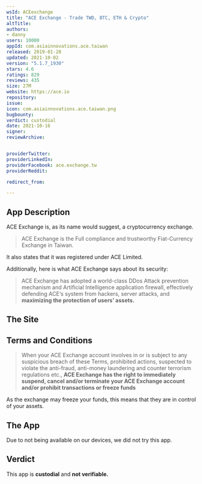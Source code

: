 ```yaml
---
wsId: ACEexchange
title: "ACE Exchange - Trade TWD, BTC, ETH & Crypto"
altTitle: 
authors:
- danny
users: 10000
appId: com.asiainnovations.ace.taiwan
released: 2019-01-28
updated: 2021-10-02
version: "5.1.7_1930"
stars: 4.6
ratings: 829
reviews: 435
size: 27M
website: https://ace.io
repository: 
issue: 
icon: com.asiainnovations.ace.taiwan.png
bugbounty: 
verdict: custodial
date: 2021-10-16
signer: 
reviewArchive:


providerTwitter: 
providerLinkedIn: 
providerFacebook: ace.exchange.tw
providerReddit: 

redirect_from:

---
```



## App Description
ACE Exchange is, as its name would suggest, a cryptocurrency exchange.

> ACE Exchange is the Full compliance and trustworthy Fiat-Currency Exchange in Taiwan. 

It also states that it was registered under ACE Limited. 

Additionally, here is what ACE Exchange says about its security:

> ACE Exchange has adopted a world-class DDos Attack prevention mechanism and Artificial Intelligence application firewall, effectively defending ACE‘s system from hackers, server attacks, and **maximizing the protection of users’ assets.**

## The Site

## Terms and Conditions

> When your ACE Exchange account involves in or is subject to any suspicious breach of these Terms, prohibited actions, suspected to violate the anti-fraud, anti-money laundering and counter terrorism regulations etc., **ACE Exchange has the right to immediately suspend, cancel and/or terminate your ACE Exchange account and/or prohibit transactions or freeze funds**

As the exchange may freeze your funds, this means that they are in control of your assets.

## The App
Due to not being available on our devices, we did not try this app.

## Verdict
This app is **custodial** and **not verifiable.**
